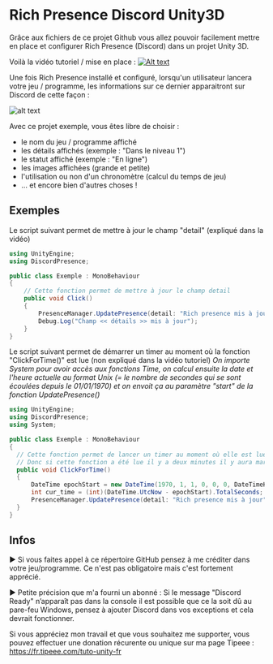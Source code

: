 # Rich Presence Discord Unity3D

Grâce aux fichiers de ce projet Github vous allez pouvoir facilement mettre en place et configurer Rich Presence (Discord) dans un projet Unity 3D.

Voilà la vidéo tutoriel / mise en place : 
[![Alt text](https://www.tutounity.fr/upload/Unity3D58262465.jpg)](https://www.youtube.com/watch?v=l0RDqnHCO7o)

Une fois Rich Presence installé et configuré, lorsqu'un utilisateur lancera votre jeu / programme, les informations sur ce dernier apparaitront sur Discord de cette façon :

![alt text](https://www.tutounity.fr/upload/richpresence.jpg)

Avec ce projet exemple, vous êtes libre de choisir :
- le nom du jeu / programme affiché
- les détails affichés (exemple : "Dans le niveau 1")
- le statut affiché (exemple : "En ligne")
- les images affichées (grande et petite)
- l'utilisation ou non d'un chronomètre (calcul du temps de jeu)
- ... et encore bien d'autres choses !

## Exemples

Le script suivant permet de mettre à jour le champ "detail" (expliqué dans la vidéo)
```csharp
using UnityEngine;
using DiscordPresence;

public class Exemple : MonoBehaviour
{
    // Cette fonction permet de mettre à jour le champ detail
    public void Click()
    {
        PresenceManager.UpdatePresence(detail: "Rich presence mis à jour");
        Debug.Log("Champ << détails >> mis à jour");
    }
}
```

Le script suivant permet de démarrer un timer au moment où la fonction "ClickForTime()" est lue (non expliqué dans la vidéo tutoriel)
*On importe System pour avoir accès aux fonctions Time, on calcul ensuite la date et l'heure actuelle au format Unix (= le nombre de secondes qui se sont écoulées depuis le 01/01/1970) et on envoit ça au paramètre "start" de la fonction UpdatePresence()*
```csharp
using UnityEngine;
using DiscordPresence;
using System;

public class Exemple : MonoBehaviour
{
  // Cette fonction permet de lancer un timer au moment où elle est lue.
  // Donc si cette fonction a été lue il y a deux minutes il y aura marqué que le joueur joue depuis 2 minutes.
  public void ClickForTime()
  {
      DateTime epochStart = new DateTime(1970, 1, 1, 0, 0, 0, DateTimeKind.Utc);
      int cur_time = (int)(DateTime.UtcNow - epochStart).TotalSeconds;
      PresenceManager.UpdatePresence(detail: "Rich presence mis à jour", start: cur_time);
  }
}
```

## Infos

► Si vous faites appel à ce répertoire GitHub pensez à me créditer dans votre jeu/programme. Ce n'est pas obligatoire mais c'est fortement apprécié.

► Petite précision que m'a fourni un abonné : Si le message "Discord Ready" n’apparaît pas dans la console il est possible que ce la soit dû au pare-feu Windows, pensez à ajouter Discord dans vos exceptions et cela devrait fonctionner.

Si vous appréciez mon travail et que vous souhaitez me supporter, vous pouvez effectuer une donation récurente ou unique sur ma page Tipeee : https://fr.tipeee.com/tuto-unity-fr
